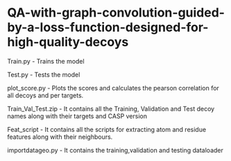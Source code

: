 # QA-with-graph-convolution-guided-by-a-loss-function-designed-for-high-quality-decoys

Train.py - Trains the model

Test.py - Tests the model

plot_score.py - Plots the scores and calculates the pearson correlation for all decoys and per targets.


Train_Val_Test.zip - It contains all the Training, Validation and Test decoy names along with their targets and CASP version

Feat_script - It contains all the scripts for extracting atom and residue features along with their neighbours.

importdatageo.py - It contains the  training,validation and testing dataloader
